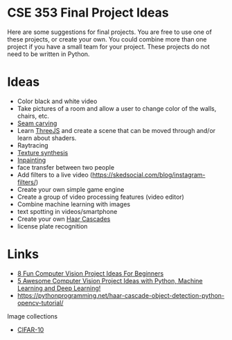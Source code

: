 # CSE 353 Final Project Ideas

Here are some suggestions for final projects.  You are free to use one of these projects, or create your own.  You could combine more than one project if you have a small team for your project.  These projects do not need to be written in Python.

# Ideas

- Color black and white video
- Take pictures of a room and allow a user to change color of the walls, chairs, etc.
- [Seam carving](https://en.wikipedia.org/wiki/Seam_carving)
- Learn [ThreeJS](https://threejs.org/) and create a scene that can be moved through and/or learn about shaders.
- Raytracing
- [Texture synthesis](https://en.wikipedia.org/wiki/Texture_synthesis)
- [Inpainting](https://en.wikipedia.org/wiki/Inpainting)
- face transfer between two people
- Add filters to a live video (https://skedsocial.com/blog/instagram-filters/)
- Create your own simple game engine
- Create a group of video processing features (video editor)
- Combine machine learning with images
- text spotting in videos/smartphone
- Create your own [Haar Cascades](https://medium.com/@vipulgote4/guide-to-make-custom-haar-cascade-xml-file-for-object-detection-with-opencv-6932e22c3f0e)
- license plate recognition
  

# Links

- [8 Fun Computer Vision Project Ideas For Beginners](https://www.upgrad.com/blog/computer-vision-project-ideas-for-beginners/)
- [5 Awesome Computer Vision Project Ideas with Python, Machine Learning and Deep Learning!](https://towardsdatascience.com/5-awesome-computer-vision-project-ideas-with-python-machine-learning-and-deep-learning-721425fa7905)
- https://pythonprogramming.net/haar-cascade-object-detection-python-opencv-tutorial/

Image collections

- [CIFAR-10](https://www.cs.toronto.edu/~kriz/cifar.html)


